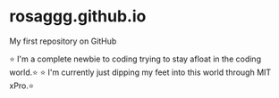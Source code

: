 # rosaggg.github.io

My first repository on GitHub

⭐ I'm a complete newbie to coding trying to stay afloat in the coding world.⭐
⭐ I'm currently just dipping my feet into this world through MIT xPro.⭐
